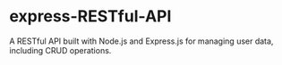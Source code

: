 # express-RESTful-API
A RESTful API built with Node.js and Express.js for managing user data, including CRUD operations.
